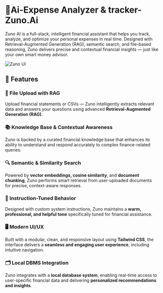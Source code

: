 # 💸Ai-Expense Analyzer & tracker-Zuno.Ai
Zuno AI is a full-stack, intelligent financial assistant that helps you track, analyze, and optimize your personal expenses in real time. Designed with Retrieval-Augmented Generation (RAG), semantic search, and file-based reasoning, Zuno delivers precise and contextual financial insights — just like your own smart money advisor.

![Zuno UI](./New-expense-tracker/cover.png)
## 🚀 Features

### 🔗 File Upload with RAG  
Upload financial statements or CSVs — Zuno intelligently extracts relevant data and answers your questions using advanced **Retrieval-Augmented Generation (RAG)**.

### 📚 Knowledge Base & Contextual Awareness  
Zuno is backed by a curated financial knowledge base that enhances its ability to understand and respond accurately to complex finance-related queries.

### 🔍 Semantic & Similarity Search  
Powered by **vector embeddings, cosine similarity**, and **document chunking**, Zuno performs smart retrieval from user-uploaded documents for precise, context-aware responses.

### 🧭 Instruction-Tuned Behavior  
Designed with custom system instructions, Zuno maintains a **warm, professional, and helpful tone** specifically tuned for financial assistance.

### 🖥️ Modern UI/UX  
Built with a modular, clean, and responsive layout using **Tailwind CSS**, the interface delivers a **seamless and engaging user experience**, including intuitive navigation.

### 🗂️ Local DBMS Integration  
Zuno integrates with a **local database system**, enabling real-time access to user-specific financial data and delivering **personalized recommendations and insights**.
